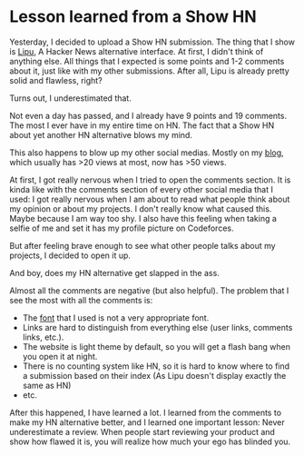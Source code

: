 # Lesson learned from a Show HN

Yesterday, I decided to upload a Show HN submission. The thing that I show is [Lipu](https://lipu-flax.vercel.app), A Hacker News alternative interface.
At first, I didn't think of anything else. All things that I expected is some points and 1-2 comments about it, just like with my other submissions.
After all, Lipu is already pretty solid and flawless, right?

Turns out, I underestimated that.

Not even a day has passed, and I already have 9 points and 19 comments. The most I ever have in my entire time on HN.
The fact that a Show HN about yet another HN alternative blows my mind.

This also happens to blow up my other social medias. Mostly on my [blog](https://tsk.bearblog.dev), which usually has >20 views at most, now has >50 views.

At first, I got really nervous when I tried to open the comments section. It is kinda like with the comments section of every other social media that I
used: I got really nervous when I am about to read what people think about my opinion or about my projects. I don't really know what caused this.
Maybe because I am way too shy. I also have this feeling when taking a selfie of me and set it has my profile picture on Codeforces.

But after feeling brave enough to see what other people talks about my projects, I decided to open it up.

And boy, does my HN alternative get slapped in the ass.

Almost all the comments are negative (but also helpful). The problem that I see the most with all the comments is:
- The [font](https://fonts.google.com/specimen/Zilla+Slab) that I used is not a very appropriate font.
- Links are hard to distinguish from everything else (user links, comments links, etc.).
- The website is light theme by default, so you will get a flash bang when you open it at night.
- There is no counting system like HN, so it is hard to know where to find a submission based on their index
	(As Lipu doesn't display exactly the same as HN)
- etc.

After this happened, I have learned a lot. I learned from the comments to make my HN alternative better, and I learned one important lesson:
Never underestimate a review. When people start reviewing your product and show how flawed it is, you will realize how much your ego has blinded
you.
